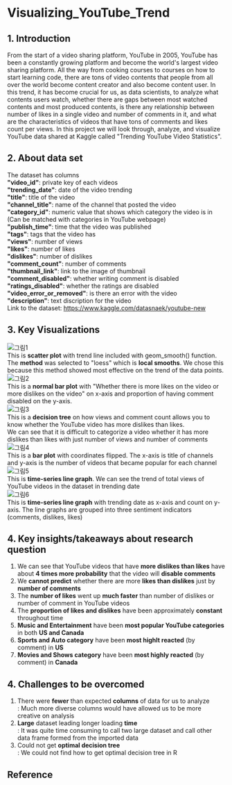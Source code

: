 # Visualizing_YouTube_Trend

## 1. Introduction
From the start of a video sharing platform, YouTube in 2005, YouTube has been a constantly growing platform and become the world's largest video sharing platform. All the way from cooking courses to courses on how to start learning code, there are tons of video contents that people from all over the world become content creator and also become content user. In this trend, it has become crucial for us, as data scientists, to analyze what contents users watch, whether there are gaps between most watched contents and most produced contents, is there any relationship between number of likes in a single video and number of comments in it, and what are the characteristics of videos that have tons of comments and likes count per views. In this project we will look through, analyze, and visualize YouTube data shared at Kaggle called "Trending YouTube Video Statistics".

## 2. About data set
The dataset has columns</br>
<b>"video_id"</b>: private key of each videos</br>
<b>"trending_date"</b>: date of the video trending</br>
<b>"title"</b>: title of the video</br>
<b>"channel_title"</b>: name of the channel that posted the video</br>
<b>"category_id"</b>: numeric value that shows which category the video is in (Can be matched with categories in YouTube webpage)</br>
<b>"publish_time"</b>: time that the video was published</br>
<b>"tags"</b>: tags that the video has</br>
<b>"views"</b>: number of views</br>
<b>"likes"</b>: number of likes</br>
<b>"dislikes"</b>: number of dislikes</br>
<b>"comment_count"</b>: number of comments</br>
<b>"thumbnail_link"</b>: link to the image of thumbnail</br>
<b>"comment_disabled"</b>: whether writing comment is disabled</br>
<b>"ratings_disabled"</b>: whether the ratings are disabled</br>
<b>"video_error_or_removed"</b>: is there an error with the video</br>
<b>"description"</b>: text discription for the video</br>
Link to the dataset: https://www.kaggle.com/datasnaek/youtube-new

## 3. Key Visualizations
![그림1](https://user-images.githubusercontent.com/56655511/100580590-90be5300-3329-11eb-84a8-e9af72017dc4.png)</br>
This is <b>scatter plot</b> with trend line included with geom_smooth() function. The <b>method</b> was selected to "loess" which is <b>local smooths</b>. We chose this because this method showed most effective on the trend of the data points.</br>
![그림2](https://user-images.githubusercontent.com/56655511/100580854-088c7d80-332a-11eb-947c-de4ec9b5ddf0.png)</br>
This is a <b>normal bar plot</b> with "Whether there is more likes on the video or more dislikes on the video" on x-axis and proportion of having comment disabled on the y-axis.</br>
![그림3](https://user-images.githubusercontent.com/56655511/100581005-4ab5bf00-332a-11eb-9bdd-ca82527089f4.png)</br>
This is a <b>decision tree</b> on how views and comment count allows you to know whether the YouTube video has more dislikes than likes.</br>
We can see that it is difficult to categorize a video whether it has more dislikes than likes with just number of views and number of comments</br>
![그림4](https://user-images.githubusercontent.com/56655511/100581137-8ea8c400-332a-11eb-8069-7c5d051429e4.png)</br>
This is a <b>bar plot</b> with coordinates flipped. The x-axis is title of channels and y-axis is the number of videos that became popular for each channel</br>
![그림5](https://user-images.githubusercontent.com/56655511/100581542-36be8d00-332b-11eb-8fc1-00fe0426a5b5.png)</br>
This is <b>time-series line graph</b>. We can see the trend of total views of YouTube videos in the dataset in trending date</br>
![그림6](https://user-images.githubusercontent.com/56655511/100581700-75544780-332b-11eb-9497-1a05c103e158.png)</br>
This is <b>time-series line graph</b> with trending date as x-axis and count on y-axis. The line graphs are grouped into three sentiment indicators (comments, dislikes, likes)</br>

## 4. Key insights/takeaways about research question
1) We can see that YouTube videos that have <b>more dislikes than likes</b> have about <b>4 times more probability</b> that the video will <b>disable comments</b></br>
2) We <b>cannot predict</b> whether there are more <b>likes than dislikes</b> just by <b>number of comments</b></br>
3) The <b>number of likes</b> went up <b>much faster</b> than number of dislikes or number of comment in YouTube videos</br>
4) The <b>proportion of likes and dislikes</b> have been approximately <b>constant</b> throughout time</br>
5) <b>Music and Entertainment</b> have been <b>most popular YouTube categories</b> in both <b>US and Canada</b></br>
6) <b>Sports and Auto category</b> have been <b>most highlt reacted</b> (by comment) in <b>US</b></br>
7) <b>Movies and Shows category</b> have been <b>most highly reacted</b> (by comment) in <b>Canada</b></br>

## 4. Challenges to be overcomed
1) There were <b>fewer</b> than expected <b>columns</b> of data for us to analyze</br>
: Much more diverse columns would have allowed us to be more creative on analysis</br>
2) <b>Large</b> dataset leading longer loading <b>time</b></br>
: It was quite time consuming to call two large dataset and call other data frame formed from the imported data</br>
3) Could not get <b>optimal decision tree</b></br>
: We could not find how to get optimal decision tree in R</br>

## Reference
